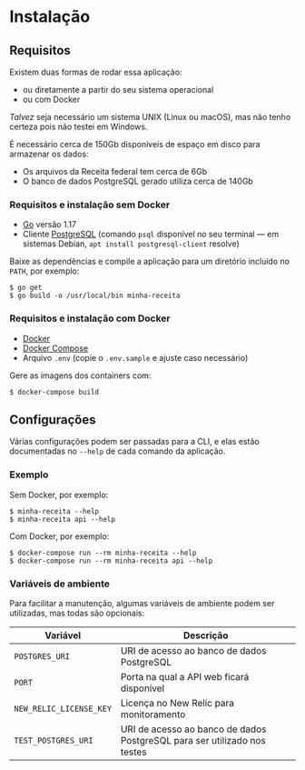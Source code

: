 # Instalação

## Requisitos

Existem duas formas de rodar essa aplicação:

* ou diretamente a partir do seu sistema operacional
* ou com Docker

_Talvez_ seja necessário um sistema UNIX (Linux ou macOS), mas não tenho certeza pois não testei em Windows.

É necessário cerca de 150Gb disponíveis de espaço em disco para armazenar os dados:
* Os arquivos da Receita federal tem cerca de 6Gb
* O banco de dados PostgreSQL gerado utiliza cerca de 140Gb

### Requisitos e instalação sem Docker

* [Go](https://golang.org/) versão 1.17
* Cliente [PostgreSQL](https://www.postgresql.org/) (comando `psql` disponível no seu terminal — em sistemas Debian, `apt install postgresql-client` resolve)

Baixe as dependências e compile a aplicação para um diretório incluído no `PATH`, por exemplo:

```console
$ go get
$ go build -o /usr/local/bin minha-receita
```

### Requisitos e instalação com Docker

* [Docker](https://www.docker.com/)
* [Docker Compose](https://docs.docker.com/compose/install/)
* Arquivo `.env` (copie o `.env.sample` e ajuste caso necessário)

Gere as imagens dos containers com:

```console
$ docker-compose build
```

## Configurações

Várias configurações podem ser passadas para a CLI, e elas estão documentadas no `--help` de cada comando da aplicação.

### Exemplo

Sem Docker, por exemplo:

```console
$ minha-receita --help
$ minha-receita api --help
```

Com Docker, por exemplo:

```console
$ docker-compose run --rm minha-receita --help
$ docker-compose run --rm minha-receita api --help
```

### Variáveis de ambiente

Para facilitar a manutenção, algumas variáveis de ambiente podem ser utilizadas, mas todas são opcionais:

| Variável | Descrição |
|---|---|
| `POSTGRES_URI` | URI de acesso ao banco de dados PostgreSQL |
| `PORT` | Porta na qual a API web ficará disponível |
| `NEW_RELIC_LICENSE_KEY` | Licença no New Relic para monitoramento |
| `TEST_POSTGRES_URI` | URI de acesso ao banco de dados PostgreSQL para ser utilizado nos testes |
